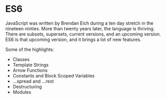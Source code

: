 # ES6

JavaScript was written by Brendan Eich during a ten day stretch in the nineteen ninties. More than twenty years later, the language is thriving.  There are subsets, supersets, current versions, and an upcoming version.  ES6 is that
upcoming version, and it brings a lot of new features.

Some of the highlights:

- Classes
- Template Strings
- Arrow Functions
- Constants and Block Scoped Variables
- ...spread and ...rest
- Destructuring
- Modules
